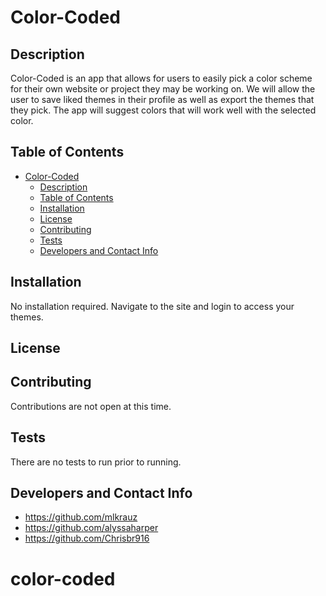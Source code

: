 # Color-Coded

## Description
Color-Coded is an app that allows for users to easily pick a color scheme for their own website or project they may be working on. We will allow the user to save liked themes in their profile as well as export the themes that they pick. The app will suggest colors that will work well with the selected color.

## Table of Contents
- [Color-Coded](#color-coded)
  - [Description](#description)
  - [Table of Contents](#table-of-contents)
  - [Installation](#installation)
  - [License](#license)
  - [Contributing](#contributing)
  - [Tests](#tests)
  - [Developers and Contact Info](#developers-and-contact-info)



## Installation
No installation required. Navigate to the site and login to access your themes.

## License


## Contributing
Contributions are not open at this time.

## Tests
There are no tests to run prior to running.

## Developers and Contact Info
* https://github.com/mlkrauz
* https://github.com/alyssaharper
* https://github.com/Chrisbr916
# color-coded
